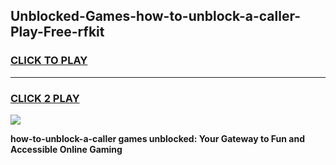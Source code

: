 
## Unblocked-Games-how-to-unblock-a-caller-Play-Free-rfkit
<h3>
<a href="https://premium76.site?title=how-to-unblock-a-caller&ref=20M">CLICK TO PLAY</a></h3>
<hr>

<h3>
<a href="https://premium76.site?title=how-to-unblock-a-caller&ref=20M">CLICK 2 PLAY</a>
  
</h3>

<a href="https://premium76.site?title=how-to-unblock-a-caller&ref=19M"><img src="https://clearcache.store/games.png"></a>


**how-to-unblock-a-caller games unblocked: Your Gateway to Fun and Accessible Online Gaming**
